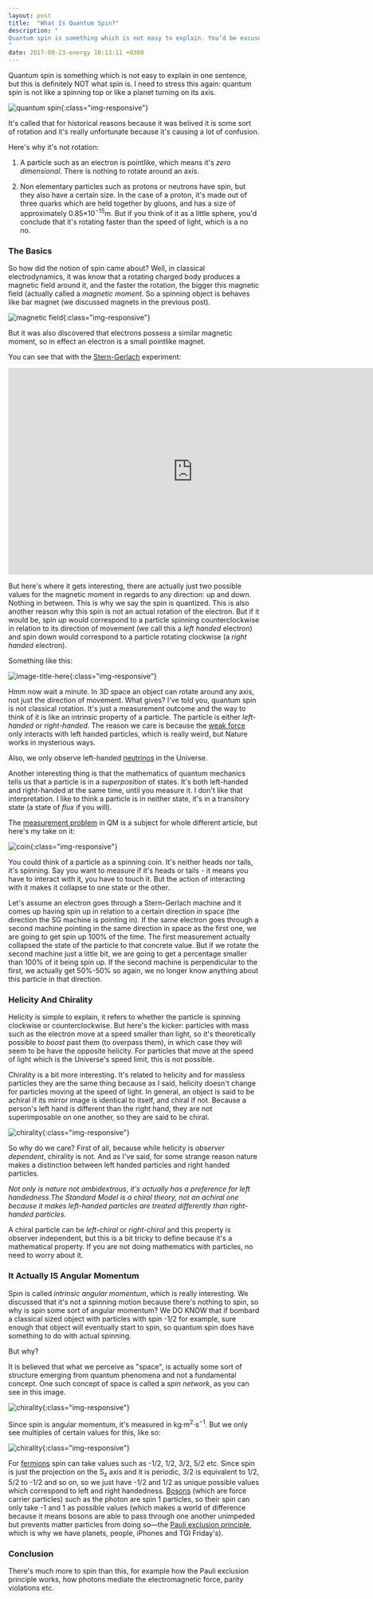 ```yaml
---
layout: post
title:  "What Is Quantum Spin?"
description: "
Quantum spin is something which is not easy to explain. You’d be excused if you explain it as similar to a planet rotating around its axis, but it’s not that. Quantum spin is angular momentum just like the rotating motion of a planet is angular momentum but it’s a purely quantum property. 
"
date: 2017-09-23-energy 10:13:11 +0300
---
```

Quantum spin is something which is not easy to explain in one sentence, but this is definitely NOT what spin is. I need to stress this again: quantum spin is not like a spinning top or like a planet turning on its axis. 

![quantum spin](/images/spin.jpg){:class="img-responsive"}

It's called that for historical reasons because it was belived it is some sort of rotation and it's really unfortunate because it's causing a lot of confusion. 

Here's why it's not rotation:

1. A particle such as an electron is pointlike, which means it's *zero dimensional*. There is nothing to rotate around an axis.

2. Non elementary particles such as protons or neutrons have spin, but they also have a certain size. In the case of a proton, it's made out of three quarks which are held together by gluons, and has a size of approximately 0.85×10<sup>−15</sup>m. But if you think of it as a little sphere, you'd conclude that it's rotating faster than the speed of light, which is a no no.

### The Basics
So how did the notion of spin came about? Well, in classical electrodynamics, it was know that a rotating charged body produces a magnetic field around it, and the faster the rotation, the bigger this magnetic field (actually called a *magnetic moment*. So a spinning object is behaves like bar magnet (we discussed magnets in the previous post).

![magnetic field](/images/magnetic.jpg){:class="img-responsive"}

But it was also discovered that electrons possess a similar magnetic moment, so in effect an electron is a small pointlike magnet. 

You can see that with the [Stern-Gerlach](https://en.wikipedia.org/wiki/Stern%E2%80%93Gerlach_experiment) experiment:

<iframe width="740" height="415" src="https://www.youtube.com/embed/rg4Fnag4V-E" frameborder="0" allowfullscreen></iframe>
<br/>

But here's where it gets interesting, there are actually just two possible values for the magnetic moment in regards to any direction: up and down. Nothing in between. This is why we say the spin is quantized. This is also another reason why this spin is not an actual rotation of the electron. But if it would be, spin *up* would correspond to a particle spinning counterclockwise in relation to its direction of movement (we call this a *left handed* electron) and spin down would correspond to a particle rotating clockwise (a *right handed* electron). 

Something like this:

![image-title-here](/images/handedness.png){:class="img-responsive"}

Hmm now wait a minute. In 3D space an object can rotate around any axis, not just the  direction of movement. What gives? I've told you, quantum spin is not classical rotation. It's just a measurement outcome and the way to think of it is like an intrinsic property of a particle. The particle is either *left-handed* or *right-handed*. The reason we care is because the [weak force](https://en.wikipedia.org/wiki/Weak_interaction) only interacts with left handed particles, which is really weird, but Nature works in mysterious ways.

Also, we only observe left-handed [neutrinos](https://en.wikipedia.org/wiki/Neutrino) in the Universe.

Another interesting thing is that the mathematics of quantum mechanics tells us that a particle is in a *superposition* of states. It's both left-handed and right-handed at the same time, until you measure it. I don't like that interpretation. I like to think a particle is in neither state, it's in a transitory state (a state of *flux* if you will). 

The [measurement problem](https://en.wikipedia.org/wiki/Measurement_problem) in QM is a subject for whole different article, but here's my take on it:

![coin](/images/coin.jpeg){:class="img-responsive"}

You could think of a particle as a spinning coin. It's neither heads nor tails, it's spinning. Say you want to measure if it's heads or tails - it means you have to interact with it, you have to touch it. But the action of interacting with it makes it collapse to one state or the other.

Let's assume an electron goes through a Stern-Gerlach machine and it comes up having spin up in relation to a certain direction in space (the direction the SG machine is pointing in). If the same electron goes through a second machine pointing in the same direction in space as the first one, we are going to get spin up 100% of the time. The first measurement actually collapsed the state of the particle to that concrete value. But if we rotate the second machine just a little bit, we are going to get a percentage smaller than 100% of it being spin up. If the second machine is perpendicular to the first, we actually get 50%-50% so again, we no longer know anything about this particle in that direction. 

### Helicity And Chirality
Helicity is simple to explain, it refers to whether the particle is spinning clockwise or counterclockwise. But here's the kicker: particles with mass such as the electron move at a speed smaller than light, so it's theoretically possible to *boost* past them (to overpass them), in which case they will seem to be have the opposite helicity. For particles that move at the speed of light which is the Universe's speed limit, this is not possible.

Chirality is a bit more interesting. It's related to helicity and for massless particles they are the same thing because as I said, helicity doesn't change for particles moving at the speed of light. In general, an object is said to be achiral if its mirror image is identical to itself, and chiral if not. Because a person's left hand is different than the right hand, they are not superimposable on one another, so they are said to be chiral. 

![chirality](/images/chirality.jpg){:class="img-responsive"}

So why do we care? First of all, because while helicity is *observer dependent*, chirality is not. And as I've said, for some strange reason nature makes a distinction between left handed particles and right handed particles.

*Not only is nature not ambidextrous, it's actually has a preference for left handedness.The Standard Model is a chiral theory, not an achiral one because it makes left-handed particles are treated differently than right-handed particles.*

A chiral particle can be *left-chiral* or *right-chiral* and this property is observer independent, but this is a bit tricky to define because it's a mathematical property. If you are not doing mathematics with particles, no need to worry about it.

### It Actually IS Angular Momentum
Spin is called *intrinsic angular momentum*, which is really interesting. We discussed that it's not a spinning motion because there's nothing to spin, so why is spin some sort of angular momentum? We DO KNOW that if bombard a classical sized object with particles with spin -1/2 for example, sure enough that object will eventually start to spin, so quantum spin does have something to do with actual spinning. 

But why? 

It is believed that what we perceive as "space", is actually some sort of structure emerging from quantum phenomena and not a fundamental concept. One such concept of space is called a *spin network*, as you can see in this image.

![chirality](/images/spin-network.png){:class="img-responsive"}

Since spin is angular momentum, it's measured in kg·m<sup>2</sup>·s<sup>−1</sup>. But we only see multiples of certain values for this, like so:

![chirality](/images/spinvec.gif){:class="img-responsive"}

For [fermions](https://en.wikipedia.org/wiki/Fermion) spin can take values such as -1/2, 1/2, 3/2, 5/2 etc. Since spin is just the projection on the S<sub>z</sub> axis and it is periodic, 3/2 is equivalent to 1/2, 5/2 to -1/2 and so on, so we just have -1/2 and 1/2 as unique possible values which correspond to left and right handedness. [Bosons](https://en.wikipedia.org/wiki/Boson) (which are force carrier particles) such as the photon are spin 1 particles, so their spin can only take -1 and 1 as possible values (which makes a world of difference because it means bosons are able to pass through one another unimpeded but prevents matter particles from doing so—the [Pauli exclusion principle](https://en.wikipedia.org/wiki/Pauli_exclusion_principle), which is why we have planets, people, iPhones and TGI Friday's).

### Conclusion
There's much more to spin than this, for example how the Pauli exclusion principle works, how photons mediate the electromagnetic force, parity violations etc.